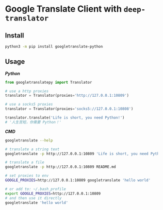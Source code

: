 # Google Translate Client with `deep-translator`

## Install

```bash
python3 -m pip install googletranslate-python
```

## Usage

***Python***

```python
from googletranslatepy import Translator

# use a http proxies
translator = Translator(proxies='http://127.0.0.1:10809')

# use a socks5 proxies
translator = Translator(proxies='socks5://127.0.0.1:10808')

translator.translate('Life is short, you need Python!')
# '人生苦短，你需要 Python！'
```

***CMD***

```bash
googletranslate --help

# translate a string text
googletranslate -p http://127.0.0.1:10809 'Life is short, you need Python!'

# translate a file
googletranslate -p http://127.0.0.1:10809 README.md

# set proxies to env
GOOGLE_PROXIES=http://127.0.0.1:10809 googletranslate 'hello world'

# or add to: ~/.bash_profile
export GOOGLE_PROXIES=http://127.0.0.1:10809
# and then use it directly
googletranslate 'hello world'
```
